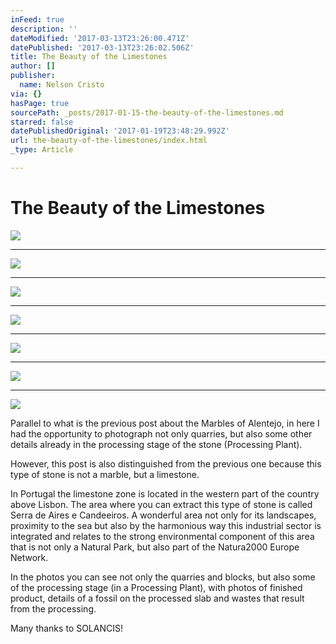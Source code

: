 ```yaml
---
inFeed: true
description: ''
dateModified: '2017-03-13T23:26:00.471Z'
datePublished: '2017-03-13T23:26:02.506Z'
title: The Beauty of the Limestones
author: []
publisher:
  name: Nelson Cristo
via: {}
hasPage: true
sourcePath: _posts/2017-01-15-the-beauty-of-the-limestones.md
starred: false
datePublishedOriginal: '2017-01-19T23:48:29.992Z'
url: the-beauty-of-the-limestones/index.html
_type: Article

---
```

# The Beauty of the Limestones
![](https://the-grid-user-content.s3-us-west-2.amazonaws.com/0d9221e1-bf64-4df7-952b-fc507c4314e3.jpg)

---

![](https://the-grid-user-content.s3-us-west-2.amazonaws.com/558ca7a9-a0cb-422f-bafd-5a87e155206d.jpg)

---

![](https://the-grid-user-content.s3-us-west-2.amazonaws.com/d8befbaf-12a7-4e20-8027-e372c5db5e1b.jpg)

---

![](https://the-grid-user-content.s3-us-west-2.amazonaws.com/bf074bfb-b562-46bd-87c1-c157212de8d4.jpg)

---

![](https://the-grid-user-content.s3-us-west-2.amazonaws.com/65a5c04e-032f-46cd-a6fa-b83c1acf643b.jpg)

---

![](https://the-grid-user-content.s3-us-west-2.amazonaws.com/54dacb93-2356-483b-981a-47781ac7e6ea.jpg)

---

![](https://the-grid-user-content.s3-us-west-2.amazonaws.com/8894c573-8754-4eff-bb7d-de1191d2b00b.jpg)

Parallel to what is the previous post about the Marbles of Alentejo, in here I had the opportunity to photograph not only quarries, but also some other details already in the processing stage of the stone (Processing Plant).

However, this post is also distinguished from the previous one because this type of stone is not a marble, but a limestone.

In Portugal the limestone zone is located in the western part of the country above Lisbon. The area where you can extract this type of stone is called Serra de Aires e Candeeiros. A wonderful area not only for its landscapes, proximity to the sea but also by the harmonious way this industrial sector is integrated and relates to the strong environmental component of this area that is not only a Natural Park, but also part of the Natura2000 Europe Network.

In the photos you can see not only the quarries and blocks, but also some of the processing stage (in a Processing Plant), with photos of finished product, details of a fossil on the processed slab and wastes that result from the processing.

Many thanks to SOLANCIS!